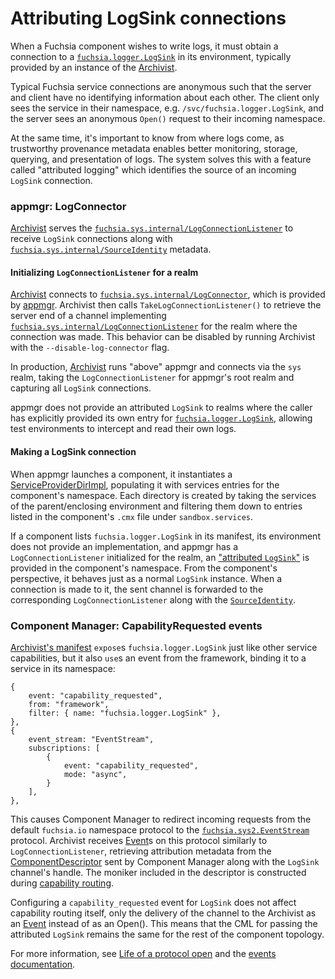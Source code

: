 # Attributing LogSink connections

When a Fuchsia component wishes to write logs, it must obtain a connection to a
[`fuchsia.logger.LogSink`][logsink-protocol] in its environment, typically provided
by an instance of the [Archivist].

Typical Fuchsia service connections are anonymous such that the server and client have no
identifying information about each other. The client only sees the service in their namespace, e.g.
`/svc/fuchsia.logger.LogSink`, and the server sees an anonymous `Open()` request to their incoming
namespace.

At the same time, it's important to know from where logs come, as trustworthy provenance
metadata enables better monitoring, storage, querying, and presentation of logs. The system solves
this with a feature called "attributed logging" which identifies the source of an incoming `LogSink`
connection.

### appmgr: LogConnector

[Archivist] serves the [`fuchsia.sys.internal/LogConnectionListener`][listener-protocol] to receive
`LogSink` connections along with [`fuchsia.sys.internal/SourceIdentity`][source-identity] metadata.

#### Initializing `LogConnectionListener` for a realm

[Archivist] connects to [`fuchsia.sys.internal/LogConnector`][connector-protocol], which is provided
by [appmgr]. Archivist then calls `TakeLogConnectionListener()` to retrieve the server end of a
channel implementing [`fuchsia.sys.internal/LogConnectionListener`][listener-protocol] for the
realm where the connection was made. This behavior can be disabled by running Archivist with the
`--disable-log-connector` flag.

In production, [Archivist] runs "above" appmgr and connects via the `sys` realm, taking the
`LogConnectionListener` for appmgr's root realm and capturing all `LogSink` connections.

appmgr does not provide an attributed `LogSink` to realms where the caller has explicitly provided
its own entry for [`fuchsia.logger.LogSink`][logsink-protocol], allowing test environments to
intercept and read their own logs.

#### Making a LogSink connection

When appmgr launches a component, it instantiates a [ServiceProviderDirImpl][service-provider-dir],
populating it with services entries for the component's namespace. Each directory is created by
taking the services of the parent/enclosing environment and filtering them down to entries listed
in the component's `.cmx` file under `sandbox.services`.

If a component lists `fuchsia.logger.LogSink` in its manifest, its environment does not provide an
implementation, and appmgr has a `LogConnectionListener` initialized for the realm, an
["attributed `LogSink`"][log-connector] is provided in the component's namespace. From the
component's perspective, it behaves just as a normal `LogSink` instance. When a connection is made
to it, the sent channel is forwarded to the corresponding `LogConnectionListener` along with the
[`SourceIdentity`][source-identity].

### Component Manager: CapabilityRequested events

[Archivist's manifest] `expose`s `fuchsia.logger.LogSink` just like other service capabilities, but
it also `use`s an event from the framework, binding it to a service in its namespace:

```json5
{
    event: "capability_requested",
    from: "framework",
    filter: { name: "fuchsia.logger.LogSink" },
},
{
    event_stream: "EventStream",
    subscriptions: [
        {
            event: "capability_requested",
            mode: "async",
        }
    ],
},
```

This causes Component Manager to redirect incoming requests from the default `fuchsia.io` namespace
protocol to the [`fuchsia.sys2.EventStream`][event-stream] protocol. Archivist receives [Event]s on
this protocol similarly to `LogConnectionListener`, retrieving attribution metadata from the
[ComponentDescriptor] sent by Component Manager along with the `LogSink` channel's handle. The
moniker included in the descriptor is constructed during [capability routing].

Configuring a `capability_requested` event for `LogSink` does not affect capability
routing itself, only the delivery of the channel to the Archivist as an [Event] instead of as an
Open(). This means that the CML for passing the attributed `LogSink` remains the same for the rest
of the component topology.

For more information, see [Life of a protocol open] and the [events documentation][cm-events].

[appmgr]: /src/sys/appmgr/README.md
[Archivist]: /src/diagnostics/archivist/README.md
[Archivist's manifest]: /src/diagnostics/archivist/meta/archivist.cml
[CapabilityRequested]: https://fuchsia.dev/reference/fidl/fuchsia.sys2#CapabilityRequestedPayload
[capability routing]: concepts/components/v2/capabilities/life_of_a_protocol_open.md#the-open-triggers-capability-routing
[cm-events]: concepts/components/v2/capabilities/event.md
[ComponentDescriptor]: https://fuchsia.dev/reference/fidl/fuchsia.sys2#ComponentDescriptor
[connector-protocol]: /sdk/fidl/fuchsia.sys.internal/log_connector.fidl
[Event]: https://fuchsia.dev/reference/fidl/fuchsia.sys2#Event
[event-stream]: https://fuchsia.dev/reference/fidl/fuchsia.sys2#EventStream
[listener-protocol]: /sdk/fidl/fuchsia.sys.internal/log_connector.fidl
[log-connector]: /src/sys/appmgr/log_connector_impl.h
[logsink-protocol]: /sdk/fidl/fuchsia.logger/logger.fidl
[Life of a protocol open]: concepts/components/v2/capabilities/life_of_a_protocol_open.md
[service-provider-dir]: /src/sys/appmgr/log_connector_impl.h
[source-identity]: /sdk/fidl/fuchsia.sys.internal/source_identity.fidl
